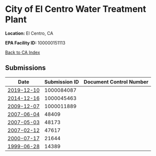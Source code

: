 # City of El Centro Water Treatment Plant

**Location:** El Centro, CA

**EPA Facility ID:** 100000151113

[Back to CA Index](../../index.md)

## Submissions

| Date | Submission ID | Document Control Number |
|------|--------------|-------------------------|
| [2019-12-10](submissions/1000084087.md) | 1000084087 |  |
| [2014-12-16](submissions/1000045463.md) | 1000045463 |  |
| [2009-12-07](submissions/1000011889.md) | 1000011889 |  |
| [2007-06-04](submissions/48409.md) | 48409 |  |
| [2007-05-03](submissions/48173.md) | 48173 |  |
| [2007-02-12](submissions/47617.md) | 47617 |  |
| [2000-07-17](submissions/21644.md) | 21644 |  |
| [1999-06-28](submissions/14389.md) | 14389 |  |

